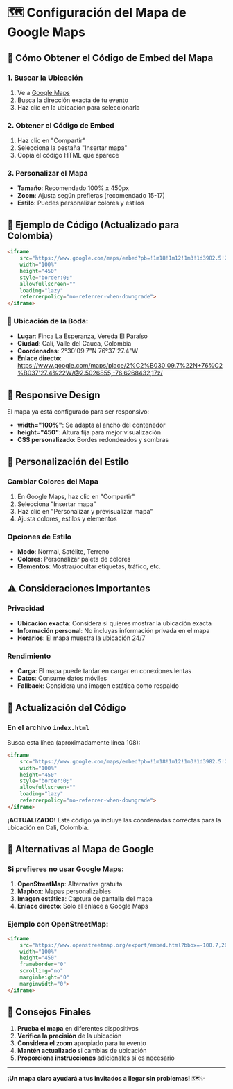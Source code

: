 # 🗺️ Configuración del Mapa de Google Maps

## 📍 Cómo Obtener el Código de Embed del Mapa

### 1. Buscar la Ubicación
1. Ve a [Google Maps](https://maps.google.com)
2. Busca la dirección exacta de tu evento
3. Haz clic en la ubicación para seleccionarla

### 2. Obtener el Código de Embed
1. Haz clic en "Compartir"
2. Selecciona la pestaña "Insertar mapa"
3. Copia el código HTML que aparece

### 3. Personalizar el Mapa
- **Tamaño**: Recomendado 100% x 450px
- **Zoom**: Ajusta según prefieras (recomendado 15-17)
- **Estilo**: Puedes personalizar colores y estilos

## 🔧 Ejemplo de Código (Actualizado para Colombia)

```html
<iframe 
    src="https://www.google.com/maps/embed?pb=!1m18!1m12!1m3!1d3982.5!2d-76.6242683!3d2.5026855!2m3!1f0!2f0!3f0!3m2!1i1024!2i768!4f13.1!3m3!1m2!1s0x0%3A0x0!2zMsKwMzAnMDkuNyJOIDc2wrAzNycwMC4wIlc!5e0!3m2!1ses!2sco!4v1234567890"
    width="100%" 
    height="450" 
    style="border:0;" 
    allowfullscreen="" 
    loading="lazy" 
    referrerpolicy="no-referrer-when-downgrade">
</iframe>
```

### 📍 Ubicación de la Boda:
- **Lugar**: Finca La Esperanza, Vereda El Paraíso
- **Ciudad**: Cali, Valle del Cauca, Colombia
- **Coordenadas**: 2°30'09.7"N 76°37'27.4"W
- **Enlace directo**: https://www.google.com/maps/place/2%C2%B030'09.7%22N+76%C2%B037'27.4%22W/@2.5026855,-76.6268432,17z/

## 📱 Responsive Design

El mapa ya está configurado para ser responsivo:
- **width="100%"**: Se adapta al ancho del contenedor
- **height="450"**: Altura fija para mejor visualización
- **CSS personalizado**: Bordes redondeados y sombras

## 🎨 Personalización del Estilo

### Cambiar Colores del Mapa
1. En Google Maps, haz clic en "Compartir"
2. Selecciona "Insertar mapa"
3. Haz clic en "Personalizar y previsualizar mapa"
4. Ajusta colores, estilos y elementos

### Opciones de Estilo
- **Modo**: Normal, Satélite, Terreno
- **Colores**: Personalizar paleta de colores
- **Elementos**: Mostrar/ocultar etiquetas, tráfico, etc.

## ⚠️ Consideraciones Importantes

### Privacidad
- **Ubicación exacta**: Considera si quieres mostrar la ubicación exacta
- **Información personal**: No incluyas información privada en el mapa
- **Horarios**: El mapa muestra la ubicación 24/7

### Rendimiento
- **Carga**: El mapa puede tardar en cargar en conexiones lentas
- **Datos**: Consume datos móviles
- **Fallback**: Considera una imagen estática como respaldo

## 🔄 Actualización del Código

### En el archivo `index.html`
Busca esta línea (aproximadamente línea 108):
```html
<iframe 
    src="https://www.google.com/maps/embed?pb=!1m18!1m12!1m3!1d3982.5!2d-76.6242683!3d2.5026855!2m3!1f0!2f0!3f0!3m2!1i1024!2i768!4f13.1!3m3!1m2!1s0x0%3A0x0!2zMsKwMzAnMDkuNyJOIDc2wrAzNycwMC4wIlc!5e0!3m2!1ses!2sco!4v1234567890"
    width="100%" 
    height="450" 
    style="border:0;" 
    allowfullscreen="" 
    loading="lazy" 
    referrerpolicy="no-referrer-when-downgrade">
</iframe>
```

**¡ACTUALIZADO!** Este código ya incluye las coordenadas correctas para la ubicación en Cali, Colombia.

## 📍 Alternativas al Mapa de Google

### Si prefieres no usar Google Maps:

1. **OpenStreetMap**: Alternativa gratuita
2. **Mapbox**: Mapas personalizables
3. **Imagen estática**: Captura de pantalla del mapa
4. **Enlace directo**: Solo el enlace a Google Maps

### Ejemplo con OpenStreetMap:
```html
<iframe 
    src="https://www.openstreetmap.org/export/embed.html?bbox=-100.7,20.9,-100.6,21.0&layer=mapnik"
    width="100%" 
    height="450" 
    frameborder="0" 
    scrolling="no" 
    marginheight="0" 
    marginwidth="0">
</iframe>
```

## 🎯 Consejos Finales

1. **Prueba el mapa** en diferentes dispositivos
2. **Verifica la precisión** de la ubicación
3. **Considera el zoom** apropiado para tu evento
4. **Mantén actualizado** si cambias de ubicación
5. **Proporciona instrucciones** adicionales si es necesario

---

**¡Un mapa claro ayudará a tus invitados a llegar sin problemas!** 🗺️✨ 